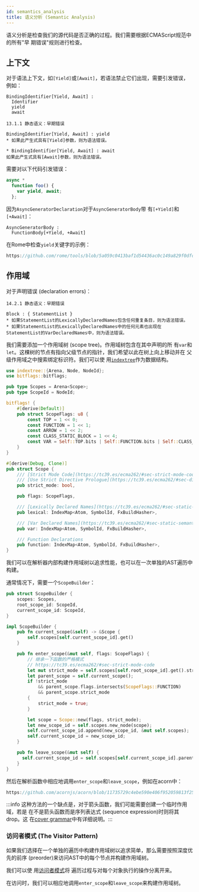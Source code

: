 ```yaml
---
id: semantics_analysis
title: 语义分析 (Semantic Analysis)
---
```


语义分析是检查我们的源代码是否正确的过程。我们需要根据ECMAScript规范中的所有"早
期错误"规则进行检查。

## 上下文

对于语法上下文，如`[Yield]`或`[Await]`，若语法禁止它们出现，需要引发错误，例如：

```markup
BindingIdentifier[Yield, Await] :
  Identifier
  yield
  await

13.1.1 静态语义：早期错误

BindingIdentifier[Yield, Await] : yield
* 如果此产生式具有[Yield]参数，则为语法错误。

* BindingIdentifier[Yield, Await] : await
如果此产生式具有[Await]参数，则为语法错误。
```

需要对以下代码引发错误：

```javascript
async *
  function foo() {
    var yield, await;
  };
```

因为`AsyncGeneratorDeclaration`对于`AsyncGeneratorBody`带
有`[+Yield]`和`[+Await]`：

```markup
AsyncGeneratorBody :
  FunctionBody[+Yield, +Await]
```

在Rome中检查`yield`关键字的示例：

```rust reference
https://github.com/rome/tools/blob/5a059c0413baf1d54436ac0c149a829f0dfd1f4d/crates/rome_js_parser/src/syntax/expr.rs#L1368-L1377
```

## 作用域

对于声明错误 (declaration errors)：

```markup
14.2.1 静态语义：早期错误

Block : { StatementList }
* 如果StatementList的LexicallyDeclaredNames包含任何重复条目，则为语法错误。
* 如果StatementList的LexicallyDeclaredNames中的任何元素也出现在StatementList的VarDeclaredNames中，则为语法错误。
```

我们需要添加一个作用域树 (scope tree)。作用域树包含在其中声明的所
有`var`和`let`。这棵树的节点有指向父级节点的指针，我们希望以此在树上向上移动并在
父级作用域之中搜索绑定标识符。我们可以使
用[`indextree`](https://docs.rs/indextree/latest/indextree/)作为数据结构。

```rust
use indextree::{Arena, Node, NodeId};
use bitflags::bitflags;

pub type Scopes = Arena<Scope>;
pub type ScopeId = NodeId;

bitflags! {
    #[derive(Default)]
    pub struct ScopeFlags: u8 {
        const TOP = 1 << 0;
        const FUNCTION = 1 << 1;
        const ARROW = 1 << 2;
        const CLASS_STATIC_BLOCK = 1 << 4;
        const VAR = Self::TOP.bits | Self::FUNCTION.bits | Self::CLASS_STATIC_BLOCK.bits;
    }
}

#[derive(Debug, Clone)]
pub struct Scope {
    /// [Strict Mode Code](https://tc39.es/ecma262/#sec-strict-mode-code)
    /// [Use Strict Directive Prologue](https://tc39.es/ecma262/#sec-directive-prologues-and-the-use-strict-directive)
    pub strict_mode: bool,

    pub flags: ScopeFlags,

    /// [Lexically Declared Names](https://tc39.es/ecma262/#sec-static-semantics-lexicallydeclarednames)
    pub lexical: IndexMap<Atom, SymbolId, FxBuildHasher>,

    /// [Var Declared Names](https://tc39.es/ecma262/#sec-static-semantics-vardeclarednames)
    pub var: IndexMap<Atom, SymbolId, FxBuildHasher>,

    /// Function Declarations
    pub function: IndexMap<Atom, SymbolId, FxBuildHasher>,
}
```

我们可以在解析器内部构建作用域树以追求性能，也可以在一次单独的AST遍历中构建。

通常情况下，需要一个`ScopeBuilder`：

```rust
pub struct ScopeBuilder {
    scopes: Scopes,
    root_scope_id: ScopeId,
    current_scope_id: ScopeId,
}

impl ScopeBuilder {
    pub fn current_scope(&self) -> &Scope {
        self.scopes[self.current_scope_id].get()
    }

    pub fn enter_scope(&mut self, flags: ScopeFlags) {
        // 继承一下函数的严格模式
        // https://tc39.es/ecma262/#sec-strict-mode-code
        let mut strict_mode = self.scopes[self.root_scope_id].get().strict_mode;
        let parent_scope = self.current_scope();
        if !strict_mode
            && parent_scope.flags.intersects(ScopeFlags::FUNCTION)
            && parent_scope.strict_mode
        {
            strict_mode = true;
        }

        let scope = Scope::new(flags, strict_mode);
        let new_scope_id = self.scopes.new_node(scope);
        self.current_scope_id.append(new_scope_id, &mut self.scopes);
        self.current_scope_id = new_scope_id;
    }

    pub fn leave_scope(&mut self) {
      self.current_scope_id = self.scopes[self.current_scope_id].parent().unwrap();
    }
}
```

然后在解析函数中相应地调用`enter_scope`和`leave_scope`，例如在acorn中：

```javascript reference
https://github.com/acornjs/acorn/blob/11735729c4ebe590e406f952059813f250a4cbd1/acorn/src/statement.js#L425-L437
```

:::info 这种方法的一个缺点是，对于箭头函数，我们可能需要创建一个临时作用域，若是
在不是箭头函数而是序列表达式 (sequence expression)时则将其 drop。这
在[cover grammar](/blog/grammar#cover-grammar)中有详细说明。:::

### 访问者模式 (The Visitor Pattern)

如果我们选择在一个单独的遍历中构建作用域树以追求简单，那么需要按照深度优先的前序
(preorder)来访问AST中的每个节点并构建作用域树。

我们可以使
用[访问者模式](https://rust-unofficial.github.io/patterns/patterns/behavioural/visitor.html)将
遍历过程与对每个对象执行的操作分离开来。

在访问时，我们可以相应地调用`enter_scope`和`leave_scope`来构建作用域树。
